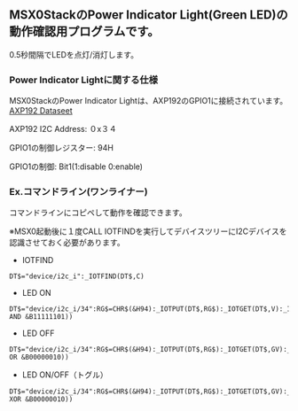 ## MSX0StackのPower Indicator Light(Green LED)の動作確認用プログラムです。

0.5秒間隔でLEDを点灯/消灯します。

### Power Indicator Lightに関する仕様
MSX0StackのPower Indicator Lightは、AXP192のGPIO1に接続されています。[AXP192 Dataseet](https://github.com/m5stack/M5-Schematic/blob/master/Core/AXP192%20Datasheet_v1.1_en_draft_2211.pdf)

AXP192 I2C Address: ０x３４

GPIO1の制御レジスター: 94H

GPIO1の制御: Bit1(1:disable 0:enable)


### Ex.コマンドライン(ワンライナー)
コマンドラインにコピペして動作を確認できます。

※MSX0起動後に１度CALL IOTFINDを実行してデバイスツリーにI2Cデバイスを認識させておく必要があります。


- IOTFIND
```
DT$="device/i2c_i":_IOTFIND(DT$,C)
```

- LED ON
```
DT$="device/i2c_i/34":RG$=CHR$(&H94):_IOTPUT(DT$,RG$):_IOTGET(DT$,V):_IOTPUT(DT$,RG$+CHR$(V AND &B11111101))
```

- LED OFF
```
DT$="device/i2c_i/34":RG$=CHR$(&H94):_IOTPUT(DT$,RG$):_IOTGET(DT$,GV):_IOTPUT(DT$,RG$+CHR$(GV OR &B00000010))
```

- LED ON/OFF（トグル）
```
DT$="device/i2c_i/34":RG$=CHR$(&H94):_IOTPUT(DT$,RG$):_IOTGET(DT$,GV):_IOTPUT(DT$,RG$+CHR$(GV XOR &B00000010))
```
